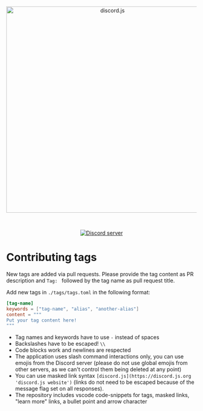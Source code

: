 <div align="center">
  <br />
  <p>
    <a href="https://discord.js.org"><img src="https://discord.js.org/static/logo.svg" width="546" alt="discord.js" /></a>
  </p>
  <br />
  <p>
    <a href="https://discord.gg/djs"><img src="https://img.shields.io/discord/222078108977594368?color=5865F2&logo=discord&logoColor=white" alt="Discord server" /></a>
  </p>
</div>

# Contributing tags

New tags are added via pull requests. Please provide the tag content as PR description and `Tag: ` followed by the tag name as pull request title.

Add new tags in `./tags/tags.toml` in the following format:

```toml
[tag-name]
keywords = ["tag-name", "alias", "another-alias"]
content = """
Put your tag content here!
"""

```

- Tag names and keywords have to use `-` instead of spaces
- Backslashes have to be escaped! `\\`
- Code blocks work and newlines are respected
- The application uses slash command interactions only, you can use emojis from the Discord server (please do not use global emojis from other servers, as we can't control them being deleted at any point)
- You can use masked link syntax `[discord.js](https://discord.js.org 'discord.js website')` (links do not need to be escaped because of the message flag set on all responses).
- The repository includes vscode code-snippets for tags, masked links, "learn more" links, a bullet point and arrow character
